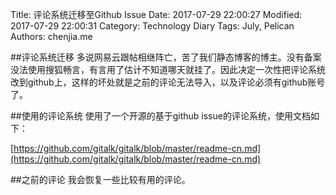 Title: 评论系统迁移至Github Issue
Date: 2017-07-29 22:00:27
Modified: 2017-07-29 22:00:31
Category: Technology Diary
Tags: July, Pelican
Authors: chenjia.me  

##评论系统迁移
多说网易云跟帖相继阵亡，苦了我们静态博客的博主。没有备案没法使用搜狐畅言，有言用了估计不知道哪天就挂了。因此决定一次性把评论系统改到github上，这样的坏处就是之前的评论无法导入，以及评论必须有github账号了。

##使用的评论系统
使用了一个开源的基于github issue的评论系统，使用文档如下：

[https://github.com/gitalk/gitalk/blob/master/readme-cn.md](https://github.com/gitalk/gitalk/blob/master/readme-cn.md)

##之前的评论
我会恢复一些比较有用的评论。